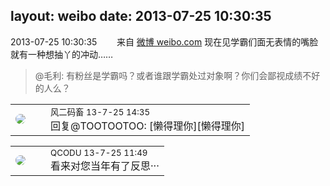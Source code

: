 layout: weibo
date: 2013-07-25 10:30:35
---
<meta name="referrer" content="no-referrer" />

2013-07-25 10:30:35  &nbsp;&nbsp;&nbsp;&nbsp;&nbsp;&nbsp; 来自 <a href="http://weibo.com/" rel="nofollow">微博 weibo.com</a>
现在见学霸们面无表情的嘴脸就有一种想抽丫的冲动……
>  @毛利: 有粉丝是学霸吗？或者谁跟学霸处过对象啊？你们会鄙视成绩不好的人么？ ​​​

<table style="width: 100%;">
  <tr>
    <td style="width: 40px;"><img style="border-radius:50%" src="https://tva3.sinaimg.cn/crop.0.0.639.639.50/6d2a6003jw8f3idy69w2gj20hs0hrt9g.jpg?KID=imgbed,tva&Expires=1624464130&ssig=1XzVttX4Jo"></td>
    <td colspan="2"><small>风二码畜 13-7-25 14:35</small><br/>回复@TOOTOOTOO: [懒得理你][懒得理你]</td>
  </tr>
</table>

<table style="width: 100%;">
  <tr>
    <td style="width: 40px;"><img style="border-radius:50%" src="https://tvax1.sinaimg.cn/crop.0.0.512.512.50/6b69631dly8g0l3egwcbcj20e80e8dfu.jpg?KID=imgbed,tva&Expires=1624464130&ssig=4BZQ7BZdTI"></td>
    <td colspan="2"><small>QCODU 13-7-25 11:49</small><br/>看来对您当年有了反思···</td>
  </tr>
</table>
